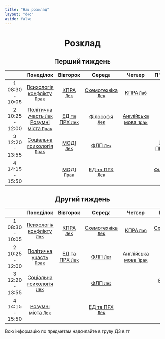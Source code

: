 ```yaml
---
title: "Наш розклад"
layout: "doc"
aside: false
---
```


<h1>Розклад</h1>

<h2 id="firstWeekH2">Перший тиждень</h2>

<div id="firstWeek">

|   | Понеділок | Вівторок | Середа | Четвер | П'ятниця |
|:-:|:---------:|:--------:|:------:|:------:|:--------:|
| 1<br>08:30 - 10:05 | [Психологія конфлікту `Прак`](/tasks/agrophilosophy) | [КПРА `Лек`](/tasks/kpra) | [Схемотехніка `Лек`](/tasks/circuit) | [КПРА `Лаб`](/tasks/kpra) |
| 2<br>10:25 - 12:00 | [Політична участь `Лек`](/tasks/political)<br>[Розумні міста `Прак`](/tasks/smart) | [ЕД та ПРХ `Лек`](/tasks/edprh) | [Філософія `Лек`](/tasks/philosophy)| [Англійська мова `Прак`](/tasks/english) |
| 3<br>12:20 - 13:55 | [Соціальна психологія `Прак`](/tasks/psychology) | [МОДІ `Лек`](/tasks/modi) | [ФЛП `Лек`](/tasks/flp) |  | [ЕД та ПРХ `Прак`](/tasks/edprh) |
| 4<br>14:15 - 15:50 |  | [МОДІ `Прак`](/tasks/modi) | [ЕД та ПРХ `Лек`](/tasks/edprh) |  | [Філософія `Прак`](/tasks/philosophy)|

</div>

<h2 id="secondWeekH2">Другий тиждень</h2>

<div id="secondWeek">

|   | Понеділок | Вівторок | Середа | Четвер | П'ятниця |
|:-:|:---------:|:--------:|:------:|:------:|:--------:|
| 1<br>08:30 - 10:05 | [Психологія конфлікту `Лек`](/tasks/agrophilosophy) | [КПРА `Лек`](/tasks/kpra) | [Схемотехніка `Лек`](/tasks/circuit) | [КПРА `Лаб`](/tasks/kpra) | [Схемотехніка `Лаб`](/tasks/circuit) |
| 2<br>10:25 - 12:00 | [Політична участь `Прак`](/tasks/political) | [ЕД та ПРХ `Лек`](/tasks/edprh) | [ФЛП `Лек`](/tasks/flp)| [Англійська мова `Прак`](/tasks/english) | [ФЛП `Лаб`](/tasks/flp) |
| 3<br>12:20 - 13:55 | [Соціальна психологія `Лек`](/tasks/psychology) |  | [ФЛП `Лек`](/tasks/flp) |  | [ЕД та ПРХ `Лаб`](/tasks/edprh) |
| 4<br>14:15 - 15:50 | [Розумні міста `Лек`](/tasks/smart) |  | [ЕД та ПРХ `Лек`](/tasks/edprh) |  |  |

</div>

Всю інформацію по предметам надсилайте в групу ДЗ в тг

<script setup>
import { onMounted } from "vue"

onMounted(() => { 
    let appVersion = "2.0.1";
    console.log("Ну і чого ти сюди дивишся, чортяка! Якщо ти хочеш допомогти зробити цей сайт краще, то пиши в телеграм: @Renat_TOP");
    try {
        checkWeekAndCouple()
        setInterval(() => {
            checkWeekAndCouple();
            const nowAppVersion = localStorage.getItem("appVersion");
            if (nowAppVersion == null || nowAppVersion !== appVersion ) {
                localStorage.setItem("appVersion", appVersion);
                location.reload();
            }
        }, 10000);
    } catch (e) {}
})

function checkWeekAndCouple() {
    let firstWeek = document.getElementById('firstWeek');
    let secondWeek = document.getElementById('secondWeek');
    let currentWeek = getNowWeek() === 1 ? firstWeek : secondWeek;
    let nowCouple = getCouple() ? getCouple() : 0;
    let table = currentWeek.getElementsByTagName("table")[0];
    table.style.border = "2px solid #059669";
    let weekDays = table.getElementsByTagName("td");
    if (nowCouple === -1) {
        let lastCouples = [19, 20, 21, 22, 23];
        for (let i = 0; i < lastCouples.length; i++) {
            weekDays[lastCouples[i]].style.border = "1px solid var(--vp-c-divider)"
        }
    }
    else if (nowCouple) {
        weekDays[nowCouple - 6].style.border = "1px solid var(--vp-c-divider)"
        weekDays[nowCouple].style.border = "2px solid #059669";
    }
}

function getNowWeek() {
    var year = new Date().getFullYear();
    var month = new Date().getMonth();
    var today = new Date(year, month, 0).getTime();
    var now = new Date().getTime();
    var week = Math.round((now) / (1000 * 60 * 60 * 24 * 7));
    if (week % 2) return 1;
    else return 2;
}

function getCouple() {
    // [sunday, monday, tuesday, wednesday, thursday, friday, saturday]
    let daysWithCouples = [[], [1, 7, 13, 19], [2, 8, 14, 20], [3, 9, 15, 21], [4, 10, 16, 22], [5, 11, 17, 23], []];

    let now = new Date();

    if (now >= new Date(now.getFullYear(), now.getMonth(), now.getDate(), 8, 30, 0) && now <= new Date(now.getFullYear(), now.getMonth(), now.getDate(), 10, 5, 0))
        return daysWithCouples[now.getDay()][0];
    else if (now >= new Date(now.getFullYear(), now.getMonth(), now.getDate(), 10, 5, 0) && now <= new Date(now.getFullYear(), now.getMonth(), now.getDate(), 12, 0, 0))
        return daysWithCouples[now.getDay()][1];
    else if (now >= new Date(now.getFullYear(), now.getMonth(), now.getDate(), 12, 0, 0) && now <= new Date(now.getFullYear(), now.getMonth(), now.getDate(), 13, 55, 0))
        return daysWithCouples[now.getDay()][2];
    else if (now >= new Date(now.getFullYear(), now.getMonth(), now.getDate(), 13, 55, 0) && now <= new Date(now.getFullYear(), now.getMonth(), now.getDate(), 15, 50, 0))
        return daysWithCouples[now.getDay()][3];
    else if (now > new Date(now.getFullYear(), now.getMonth(), now.getDate(), 15, 50, 0) && now < new Date(now.getFullYear(), now.getMonth(), now.getDate(), 8, 30, 0))
        return -1;
    else return 0;
}

</script>

<style scoped>
h1, h2 {
    text-align: center !important;
}

th {
    width: 1% !important;
}
</style>